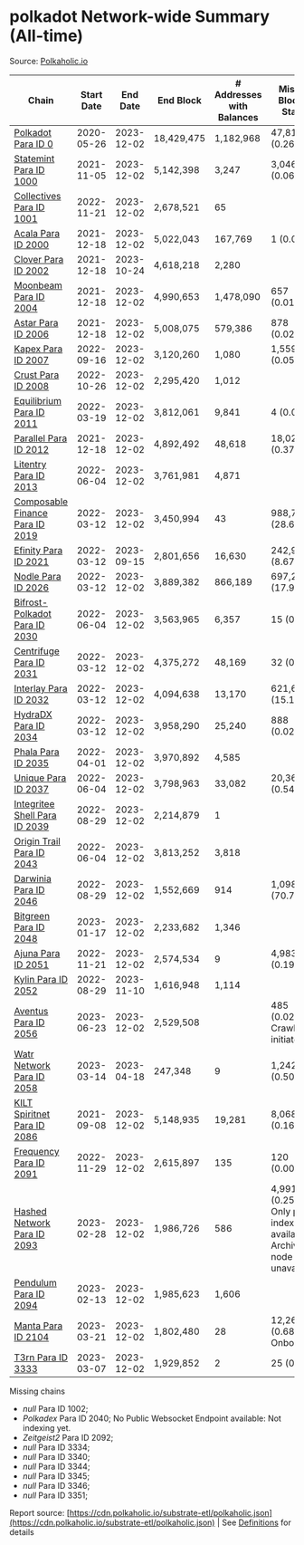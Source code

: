 # polkadot Network-wide Summary (All-time)

Source: [Polkaholic.io](https://polkaholic.io)


| Chain            | Start Date | End Date | End Block | # Addresses with Balances | Missing Blocks / Status |
| ---------------- | ---------- | ---------| --------- | ------------------------- | ----------------------- |
| [Polkadot Para ID 0](/polkadot/0-polkadot) | 2020-05-26 | 2023-12-02 | 18,429,475 |  1,182,968 | 47,810 (0.26%)  |
| [Statemint Para ID 1000](/polkadot/1000-statemint) | 2021-11-05 | 2023-12-02 | 5,142,398 |  3,247 | 3,046 (0.06%)  |
| [Collectives Para ID 1001](/polkadot/1001-collectives) | 2022-11-21 | 2023-12-02 | 2,678,521 |  65 |    |
| [Acala Para ID 2000](/polkadot/2000-acala) | 2021-12-18 | 2023-12-02 | 5,022,043 |  167,769 | 1 (0.00%)  |
| [Clover Para ID 2002](/polkadot/2002-clover) | 2021-12-18 | 2023-10-24 | 4,618,218 |  2,280 |    |
| [Moonbeam Para ID 2004](/polkadot/2004-moonbeam) | 2021-12-18 | 2023-12-02 | 4,990,653 |  1,478,090 | 657 (0.01%)  |
| [Astar Para ID 2006](/polkadot/2006-astar) | 2021-12-18 | 2023-12-02 | 5,008,075 |  579,386 | 878 (0.02%)  |
| [Kapex Para ID 2007](/polkadot/2007-kapex) | 2022-09-16 | 2023-12-02 | 3,120,260 |  1,080 | 1,559 (0.05%)  |
| [Crust Para ID 2008](/polkadot/2008-crust) | 2022-10-26 | 2023-12-02 | 2,295,420 |  1,012 |    |
| [Equilibrium Para ID 2011](/polkadot/2011-equilibrium) | 2022-03-19 | 2023-12-02 | 3,812,061 |  9,841 | 4 (0.00%)  |
| [Parallel Para ID 2012](/polkadot/2012-parallel) | 2021-12-18 | 2023-12-02 | 4,892,492 |  48,618 | 18,021 (0.37%)  |
| [Litentry Para ID 2013](/polkadot/2013-litentry) | 2022-06-04 | 2023-12-02 | 3,761,981 |  4,871 |    |
| [Composable Finance Para ID 2019](/polkadot/2019-composable) | 2022-03-12 | 2023-12-02 | 3,450,994 |  43 | 988,772 (28.65%)  |
| [Efinity Para ID 2021](/polkadot/2021-efinity) | 2022-03-12 | 2023-09-15 | 2,801,656 |  16,630 | 242,949 (8.67%)  |
| [Nodle Para ID 2026](/polkadot/2026-nodle) | 2022-03-12 | 2023-12-02 | 3,889,382 |  866,189 | 697,249 (17.93%)  |
| [Bifrost-Polkadot Para ID 2030](/polkadot/2030-bifrost-dot) | 2022-06-04 | 2023-12-02 | 3,563,965 |  6,357 | 15 (0.00%)  |
| [Centrifuge Para ID 2031](/polkadot/2031-centrifuge) | 2022-03-12 | 2023-12-02 | 4,375,272 |  48,169 | 32 (0.00%)  |
| [Interlay Para ID 2032](/polkadot/2032-interlay) | 2022-03-12 | 2023-12-02 | 4,094,638 |  13,170 | 621,635 (15.18%)  |
| [HydraDX Para ID 2034](/polkadot/2034-hydradx) | 2022-03-12 | 2023-12-02 | 3,958,290 |  25,240 | 888 (0.02%)  |
| [Phala Para ID 2035](/polkadot/2035-phala) | 2022-04-01 | 2023-12-02 | 3,970,892 |  4,585 |    |
| [Unique Para ID 2037](/polkadot/2037-unique) | 2022-06-04 | 2023-12-02 | 3,798,963 |  33,082 | 20,364 (0.54%)  |
| [Integritee Shell Para ID 2039](/polkadot/2039-integritee-shell) | 2022-08-29 | 2023-12-02 | 2,214,879 |  1 |    |
| [Origin Trail Para ID 2043](/polkadot/2043-origintrail) | 2022-06-04 | 2023-12-02 | 3,813,252 |  3,818 |    |
| [Darwinia Para ID 2046](/polkadot/2046-darwinia) | 2022-08-29 | 2023-12-02 | 1,552,669 |  914 | 1,098,239 (70.73%)  |
| [Bitgreen Para ID 2048](/polkadot/2048-bitgreen) | 2023-01-17 | 2023-12-02 | 2,233,682 |  1,346 |    |
| [Ajuna Para ID 2051](/polkadot/2051-ajuna) | 2022-11-21 | 2023-12-02 | 2,574,534 |  9 | 4,983 (0.19%)  |
| [Kylin Para ID 2052](/polkadot/2052-kylin) | 2022-08-29 | 2023-11-10 | 1,616,948 |  1,114 |    |
| [Aventus Para ID 2056](/polkadot/2056-aventus) | 2023-06-23 | 2023-12-02 | 2,529,508 |   | 485 (0.02%) Crawling initiated |
| [Watr Network Para ID 2058](/polkadot/2058-watr) | 2023-03-14 | 2023-04-18 | 247,348 |  9 | 1,242 (0.50%)  |
| [KILT Spiritnet Para ID 2086](/polkadot/2086-kilt) | 2021-09-08 | 2023-12-02 | 5,148,935 |  19,281 | 8,068 (0.16%)  |
| [Frequency Para ID 2091](/polkadot/2091-frequency) | 2022-11-29 | 2023-12-02 | 2,615,897 |  135 | 120 (0.00%)  |
| [Hashed Network Para ID 2093](/polkadot/2093-hashed) | 2023-02-28 | 2023-12-02 | 1,986,726 |  586 | 4,991 (0.25%) Only partial index available: Archive node unavailable |
| [Pendulum Para ID 2094](/polkadot/2094-pendulum) | 2023-02-13 | 2023-12-02 | 1,985,623 |  1,606 |    |
| [Manta Para ID 2104](/polkadot/2104-manta) | 2023-03-21 | 2023-12-02 | 1,802,480 |  28 | 12,262 (0.68%) Onboarding |
| [T3rn Para ID 3333](/polkadot/3333-t3rn) | 2023-03-07 | 2023-12-02 | 1,929,852 |  2 | 25 (0.00%)  |

Missing chains


* *null* Para ID 1002; 
* *Polkadex* Para ID 2040; No Public Websocket Endpoint available: Not indexing yet.
* *Zeitgeist2* Para ID 2092; 
* *null* Para ID 3334; 
* *null* Para ID 3340; 
* *null* Para ID 3344; 
* *null* Para ID 3345; 
* *null* Para ID 3346; 
* *null* Para ID 3351; 

Report source: [https://cdn.polkaholic.io/substrate-etl/polkaholic.json](https://cdn.polkaholic.io/substrate-etl/polkaholic.json) | See [Definitions](/DEFINITIONS.md) for details
